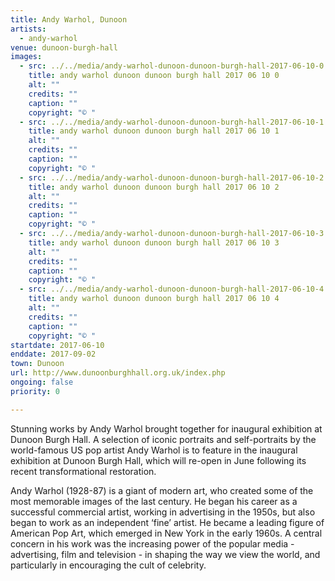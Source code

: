 ```yaml
---
title: Andy Warhol, Dunoon
artists:
  - andy-warhol
venue: dunoon-burgh-hall
images:
  - src: ../../media/andy-warhol-dunoon-dunoon-burgh-hall-2017-06-10-0.webp
    title: andy warhol dunoon dunoon burgh hall 2017 06 10 0
    alt: ""
    credits: ""
    caption: ""
    copyright: "© "
  - src: ../../media/andy-warhol-dunoon-dunoon-burgh-hall-2017-06-10-1.webp
    title: andy warhol dunoon dunoon burgh hall 2017 06 10 1
    alt: ""
    credits: ""
    caption: ""
    copyright: "© "
  - src: ../../media/andy-warhol-dunoon-dunoon-burgh-hall-2017-06-10-2.webp
    title: andy warhol dunoon dunoon burgh hall 2017 06 10 2
    alt: ""
    credits: ""
    caption: ""
    copyright: "© "
  - src: ../../media/andy-warhol-dunoon-dunoon-burgh-hall-2017-06-10-3.webp
    title: andy warhol dunoon dunoon burgh hall 2017 06 10 3
    alt: ""
    credits: ""
    caption: ""
    copyright: "© "
  - src: ../../media/andy-warhol-dunoon-dunoon-burgh-hall-2017-06-10-4.webp
    title: andy warhol dunoon dunoon burgh hall 2017 06 10 4
    alt: ""
    credits: ""
    caption: ""
    copyright: "© "
startdate: 2017-06-10
enddate: 2017-09-02
town: Dunoon
url: http://www.dunoonburghhall.org.uk/index.php
ongoing: false
priority: 0

---
```


Stunning works by Andy Warhol brought together for inaugural exhibition at Dunoon Burgh Hall. A selection of iconic portraits and self-portraits by the world-famous US pop artist Andy Warhol is to feature in the inaugural exhibition at Dunoon Burgh Hall, which will re-open in June following its recent transformational restoration. 

Andy Warhol (1928-87) is a giant of modern art, who created some of the most memorable images of the last century. He began his career as a successful commercial artist, working in advertising in the 1950s, but also began to work as an independent ‘fine’ artist. He became a leading figure of American Pop Art, which emerged in New York in the early 1960s. A central concern in his work was the increasing power of the popular media - advertising, film and television - in shaping the way we view the world, and particularly in encouraging the cult of celebrity.